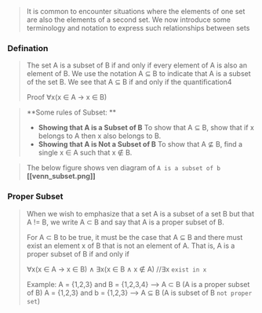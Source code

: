 
>It is common to encounter situations where the elements of one set are also the elements of
>a second set. We now introduce some terminology and notation to express such relationships
>between sets
>

### Defination 
>The set A is a subset of B if and only if every element of A is also an element of B. We use the notation A ⊆ B to indicate that A is a subset of the set B.
>We see that A ⊆ B if and only if the quantification4
>
>Proof ∀x(x ∈ A → x ∈ B)

> **Some rules of Subset: **
>
>-  **Showing that A is a Subset of B** To show that A ⊆ B, show that if x belongs to A then x also belongs to B.
>- **Showing that A is Not a Subset of B** To show that A $\nsubseteq$ B, find a single x ∈ A such that x $\notin$ B.
 
>The below figure shows ven diagram of `A is a subset of b`
>**[[venn_subset.png]]**


### Proper Subset 
>When we wish to emphasize that a set A is a subset of a set B but that A != B, we write A ⊂ B and say that A is a proper subset of B.
>
>For A ⊂ B to be true, it must be the case that A ⊆ B and there must exist an element x of B that is not an element of A. That is, A is a proper subset of B if and only if
>
>∀x(x ∈ A → x ∈ B) ∧ ∃x(x ∈ B ∧ x $\notin$ A)    //∃x `exist in x`
> 
>Example:
> A = {1,2,3} and B = {1,2,3,4}  --> A ⊂ B  (A is a proper subset of B)
> A = {1,2,3} and b = {1,2,3} --> A ⊆ B (A is subset of B `not proper set`)


